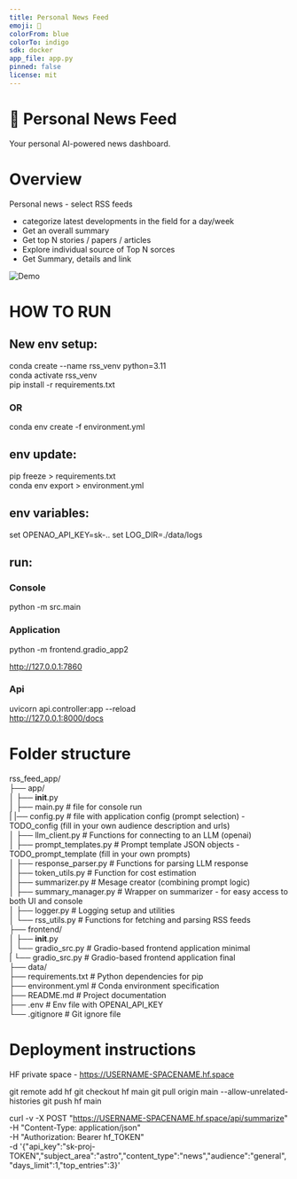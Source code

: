 ```yaml
---
title: Personal News Feed
emoji: 📰
colorFrom: blue
colorTo: indigo
sdk: docker         
app_file: app.py
pinned: false
license: mit
---
```



# 📰 Personal News Feed

Your personal AI-powered news dashboard.

# Overview

Personal news - select RSS feeds 
- categorize latest developments in the field for a day/week  
- Get an overall summary
- Get top N stories / papers / articles
- Explore individual source of Top N sorces  
- Get Summary, details and link  

<!-- ![Demo](assets\ui.gif)  -->
![Demo](https://raw.githubusercontent.com/w-winnie/PersonalNewsFeed/main/assets/ui.gif)  



# HOW TO RUN

## New env setup:  

conda create --name rss_venv python=3.11   
conda activate rss_venv  
pip install -r requirements.txt
<!-- pip install openai gradio feedparser beautifulsoup4  -->

### OR  

conda env create -f environment.yml

## env update:  
pip freeze > requirements.txt  
conda env export > environment.yml  
<!-- conda env export --from-history > environment.yml   -->

## env variables:  
set OPENAO_API_KEY=sk-..
set LOG_DIR=./data/logs

## run:

### Console
python -m src.main
<!-- python app/main.py -->  

### Application
python -m frontend.gradio_app2  
<!-- python frontend/gradio_src.py -->  
http://127.0.0.1:7860   

### Api
uvicorn api.controller:app --reload   
http://127.0.0.1:8000/docs  


# Folder structure
rss_feed_app/  
├── app/  
│   ├── __init__.py  
│   ├── main.py           # file for console run  
|   |── config.py           # file with application config (prompt selection) - TODO_config (fill in your own audience description and urls)  
│   ├── llm_client.py     # Functions for connecting to an LLM (openai)  
│   ├── prompt_templates.py  # Prompt template JSON objects - TODO_prompt_template (fill in your own prompts)  
│   ├── response_parser.py   # Functions for parsing LLM response  
│   ├── token_utils.py       # Function for cost estimation  
│   ├── summarizer.py       # Mesage creator (combining prompt logic)  
│   ├── summary_manager.py   # Wrapper on summarizer - for easy access to both UI and console  
│   ├── logger.py         # Logging setup and utilities  
│   └── rss_utils.py      # Functions for fetching and parsing RSS feeds  
├── frontend/  
│   ├── __init__.py  
│   └── gradio_src.py     # Gradio-based frontend application minimal  
|   └── gradio_src.py     # Gradio-based frontend application final  
├── data/  
├── requirements.txt      # Python dependencies for pip   
├── environment.yml       # Conda environment specification  
├── README.md             # Project documentation  
├── .env                  # Env file with OPENAI_API_KEY  
└── .gitignore            # Git ignore file  

# Deployment instructions

HF private space - https://USERNAME-SPACENAME.hf.space

git remote add hf git checkout hf main
git pull origin main --allow-unrelated-histories
git push hf main

curl -v -X POST "https://USERNAME-SPACENAME.hf.space/api/summarize" \
  -H "Content-Type: application/json" \
  -H "Authorization: Bearer hf_TOKEN" \
  -d '{"api_key":"sk-proj-TOKEN","subject_area":"astro","content_type":"news","audience":"general","days_limit":1,"top_entries":3}'
